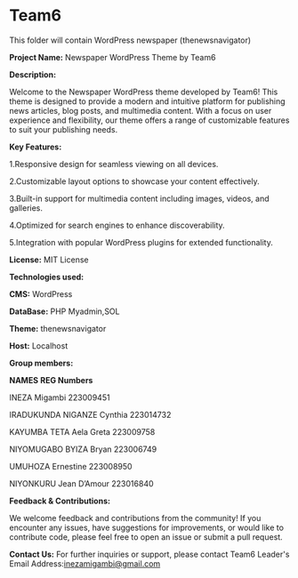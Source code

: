 # Team6
This folder will contain WordPress newspaper (thenewsnavigator)


**Project Name:** Newspaper WordPress Theme by Team6


**Description:**


Welcome to the Newspaper WordPress theme developed by Team6! 
This theme is designed to provide a modern and intuitive platform for publishing news articles, blog posts, and multimedia content. 
With a focus on user experience and flexibility, our theme offers a range of customizable features to suit your publishing needs. 


**Key Features:**


1.Responsive design for seamless viewing on all devices.


2.Customizable layout options to showcase your content effectively.


3.Built-in support for multimedia content including images, videos, and galleries.


4.Optimized for search engines to enhance discoverability.


5.Integration with popular WordPress plugins for extended functionality.


**License:** MIT License


**Technologies used:**


**CMS:** WordPress


**DataBase:** PHP Myadmin,SOL


**Theme:** thenewsnavigator


**Host:** Localhost


**Group members:** 


**NAMES**                       **REG Numbers**

 
INEZA Migambi	               223009451


IRADUKUNDA NIGANZE Cynthia	 223014732


KAYUMBA TETA Aela Greta	     223009758


NIYOMUGABO BYIZA Bryan	     223006749


UMUHOZA Ernestine	           223008950


NIYONKURU Jean D’Amour 	     223016840



    

**Feedback & Contributions:**


We welcome feedback and contributions from the community! If you encounter any issues, have suggestions for improvements, or would like to contribute code, please feel free to open an issue or submit a pull request.


**Contact Us:**
For further inquiries or support, please contact Team6 Leader's Email Address:inezamigambi@gmail.com








